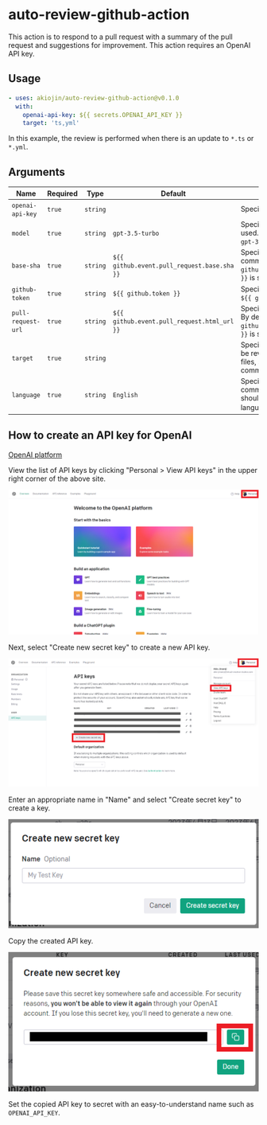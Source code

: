# auto-review-github-action

This action is to respond to a pull request with a summary of the pull request and suggestions for improvement.
This action requires an OpenAI API key.

## Usage

```yml
- uses: akiojin/auto-review-github-action@v0.1.0
  with:
    openai-api-key: ${{ secrets.OPENAI_API_KEY }}
    target: 'ts,yml'
```

In this example, the review is performed when there is an update to `*.ts` or `*.yml`.

## Arguments

| Name               | Required | Type     | Default                                     | Description                                                                                                                        |
| ------------------ | -------- | -------- | ------------------------------------------- | ---------------------------------------------------------------------------------------------------------------------------------- |
| `openai-api-key`   | `true`   | `string` |                                             | Specify the API key for OpenAI.                                                                                                    |
| `model`            | `true`   | `string` | `gpt-3.5-turbo`                             | Specifies the ChatGPT model to be used. One of the following: `gpt-4`, `gpt-3.5`, `gpt-3.5-turbo`                                  |
| `base-sha`         | `true`   | `string` | `${{ github.event.pull_request.base.sha }}` | Specifies the SHA of the base commit. By default, `${{ github.event.pull_request.base.sha }}` is specified.                        |
| `github-token`     | `true`   | `string` | `${{ github.token }}`                       | Specify a GitHub token. By default, `${{ github.token }}` is specified.                                                            |
| `pull-request-url` | `true`   | `string` | `${{ github.event.pull_request.html_url }}` | Specify the URL of the pull request. By default, `${{ github.event.pull_request.html_url }}` is specified.                         |
| `target`           | `true`   | `string` |                                             | Specify the extension of the file to be reviewed. If there are multiple files, specify them separated by commas. ex) `'md,txt,ts'` |
| `language`         | `true`   | `string` | `English`                                   | Specify the language in which the comments will be written. This value should be specified in plain language. ex) 日本語              |

## How to create an API key for OpenAI

[OpenAI platform](https://platform.openai.com/)

View the list of API keys by clicking "Personal > View API keys" in the upper right corner of the above site.

![OpenAI platform](ss1.png)

Next, select "Create new secret key" to create a new API key.

![Create new secret key](ss2.png)

Enter an appropriate name in "Name" and select "Create secret key" to create a key.

![Create secret key](ss3.png)

Copy the created API key.

![Copy API key](ss4.png)

Set the copied API key to secret with an easy-to-understand name such as `OPENAI_API_KEY`.
